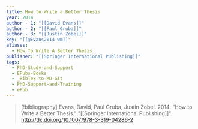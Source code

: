 ```yaml
---
title: How to Write a Better Thesis
year: 2014
author - 1: "[[David Evans]]"
author - 2: "[[Paul Gruba]]"
author - 3: "[[Justin Zobel]]"
key: "[[@Evans2014-wm]]"
aliases:
  - How To Write A Better Thesis
publisher: "[[Springer International Publishing]]"
tags:
  - PhD-Study-and-Support
  - EPubs-Books
  - _BibTex-to-MD-Git
  - PhD-Support-and-Training
  - ePub
---
```


> [!bibliography]
> Evans, David, Paul Gruba, Justin Zobel. 2014. “How to Write a Better Thesis.” "[[Springer International Publishing]]". http://dx.doi.org/10.1007/978-3-319-04286-2